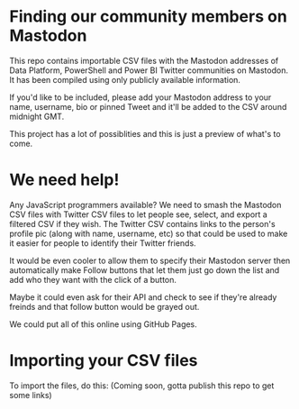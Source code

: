 # Finding our community members on Mastodon

This repo contains importable CSV files with the Mastodon addresses of Data Platform, PowerShell and Power BI Twitter communities on Mastodon. It has been compiled using only publicly available information.

If you'd like to be included, please add your Mastodon address to your name, username, bio or pinned Tweet and it'll be added to the CSV around midnight GMT.

This project has a lot of possiblities and this is just a preview of what's to come.

# We need help!

Any JavaScript programmers available? We need to smash the Mastodon CSV files with Twitter CSV files to let people see, select, and export a filtered CSV if they wish. The Twitter CSV contains links to the person's profile pic (along with name, username, etc) so that could be used to make it easier for people to identify their Twitter friends.

It would be even cooler to allow them to specify their Mastodon server then automatically make Follow buttons that let them just go down the list and add who they want with the click of a button.

Maybe it could even ask for their API and check to see if they're already freinds and that follow button would be grayed out.

We could put all of this online using GitHub Pages.

# Importing your CSV files

To import the files, do this: (Coming soon, gotta publish this repo to get some links)
